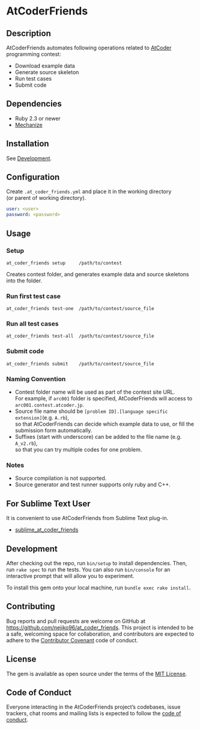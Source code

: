 # AtCoderFriends

## Description

AtCoderFriends automates following operations
related to [AtCoder](https://atcoder.jp/) programming contest:

- Download example data
- Generate source skeleton
- Run test cases
- Submit code

## Dependencies

- Ruby 2.3 or newer
- [Mechanize](https://github.com/sparklemotion/mechanize)

## Installation

See [Development](#Develoment).

<!-- 
Add this line to your application's Gemfile:

```ruby
gem 'at_coder_friends'
```

And then execute:

    $ bundle

Or install it yourself as:

    $ gem install at_coder_friends 
-->

## Configuration

Create ```.at_coder_friends.yml``` and place it in the working directory  
(or parent of working directory).

```yaml
user: <user>
password: <password>
```

## Usage

### Setup

```
at_coder_friends setup     /path/to/contest
```

Creates contest folder, and generates example data and source skeletons into the folder.


### Run first test case

```
at_coder_friends test-one  /path/to/contest/source_file
```

### Run all test cases

```
at_coder_friends test-all  /path/to/contest/source_file
```

### Submit code

```
at_coder_friends submit    /path/to/contest/source_file
```

### Naming Convention

- Contest folder name will be used as part of the contest site URL.  
  For example, if ```arc001``` folder is specified, AtCoderFriends will access to  
  ```arc001.contest.atcoder.jp```.
- Source file name should be ```[problem ID].[language specific extension]```(e.g. ```A.rb```),  
  so that AtCoderFriends can decide which example data to use, or fill the submission form automatically.
- Suffixes (start with underscore) can be added to the file name (e.g. ```A_v2.rb```),  
  so that you can try multiple codes for one problem.

### Notes

- Source compilation is not supported.
- Source generator and test runner supports only ruby and C++.

## For Sublime Text User

It is convenient to use AtCoderFriends from Sublime Text plug-in.

- [sublime_at_coder_friends](https://github.com/nejiko96/sublime_at_coder_friends)

## Development

After checking out the repo, run `bin/setup` to install dependencies. Then, run `rake spec` to run the tests. You can also run `bin/console` for an interactive prompt that will allow you to experiment.

To install this gem onto your local machine, run `bundle exec rake install`.
<!---
To release a new version, update the version number in `version.rb`, and then run `bundle exec rake release`, which will create a git tag for the version, push git commits and tags, and push the `.gem` file to [rubygems.org](https://rubygems.org). 
--->

## Contributing

Bug reports and pull requests are welcome on GitHub at https://github.com/nejiko96/at_coder_friends. This project is intended to be a safe, welcoming space for collaboration, and contributors are expected to adhere to the [Contributor Covenant](http://contributor-covenant.org) code of conduct.

## License

The gem is available as open source under the terms of the [MIT License](https://opensource.org/licenses/MIT).

## Code of Conduct

Everyone interacting in the AtCoderFriends project’s codebases, issue trackers, chat rooms and mailing lists is expected to follow the [code of conduct](https://github.com/nejiko96/at_coder_friends/blob/master/CODE_OF_CONDUCT.md).
